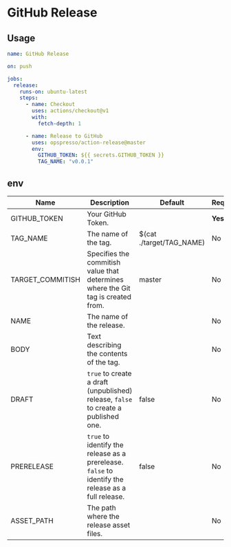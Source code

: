 # GitHub Release

## Usage

```yaml
name: GitHub Release

on: push

jobs:
  release:
    runs-on: ubuntu-latest
    steps:
      - name: Checkout
        uses: actions/checkout@v1
        with:
          fetch-depth: 1

      - name: Release to GitHub
        uses: opspresso/action-release@master
        env:
          GITHUB_TOKEN: ${{ secrets.GITHUB_TOKEN }}
          TAG_NAME: "v0.0.1"
```

## env

Name | Description | Default | Required
---- | ----------- | ------- | --------
GITHUB_TOKEN | Your GitHub Token. | | **Yes**
TAG_NAME | The name of the tag. | $(cat ./target/TAG_NAME) | No
TARGET_COMMITISH | Specifies the commitish value that determines where the Git tag is created from. | master | No
NAME | The name of the release. | | No
BODY | Text describing the contents of the tag. | | No
DRAFT | `true` to create a draft (unpublished) release, `false` to create a published one. | false | No
PRERELEASE | `true` to identify the release as a prerelease. `false` to identify the release as a full release. | false | No
ASSET_PATH | The path where the release asset files. | | No
